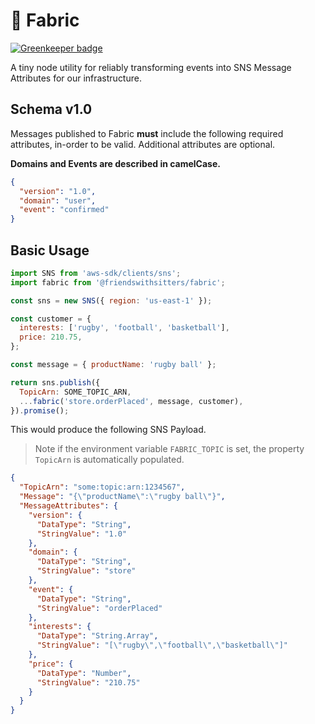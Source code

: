 # 👕 Fabric

[![Greenkeeper badge](https://badges.greenkeeper.io/friends-with-sitters/fabric.svg)](https://greenkeeper.io/)

A tiny node utility for reliably transforming events into SNS Message Attributes for our infrastructure.

## Schema v1.0

Messages published to Fabric **must** include the following required attributes, in-order to be valid. Additional attributes are optional.

**Domains and Events are described in camelCase.**

```json
{
  "version": "1.0",
  "domain": "user",
  "event": "confirmed"
}
```

## Basic Usage

```js
import SNS from 'aws-sdk/clients/sns';
import fabric from '@friendswithsitters/fabric';

const sns = new SNS({ region: 'us-east-1' });

const customer = {
  interests: ['rugby', 'football', 'basketball'],
  price: 210.75,
};

const message = { productName: 'rugby ball' };

return sns.publish({
  TopicArn: SOME_TOPIC_ARN,
  ...fabric('store.orderPlaced', message, customer),
}).promise();
```

This would produce the following SNS Payload.

> Note if the environment variable `FABRIC_TOPIC` is set, the property `TopicArn` is automatically populated.

```json
{
  "TopicArn": "some:topic:arn:1234567",
  "Message": "{\"productName\":\"rugby ball\"}",
  "MessageAttributes": {
    "version": {
      "DataType": "String",
      "StringValue": "1.0"
    },
    "domain": {
      "DataType": "String",
      "StringValue": "store"
    },
    "event": {
      "DataType": "String",
      "StringValue": "orderPlaced"
    },
    "interests": {
      "DataType": "String.Array",
      "StringValue": "[\"rugby\",\"football\",\"basketball\"]"
    },
    "price": {
      "DataType": "Number",
      "StringValue": "210.75"
    }
  }
}
```